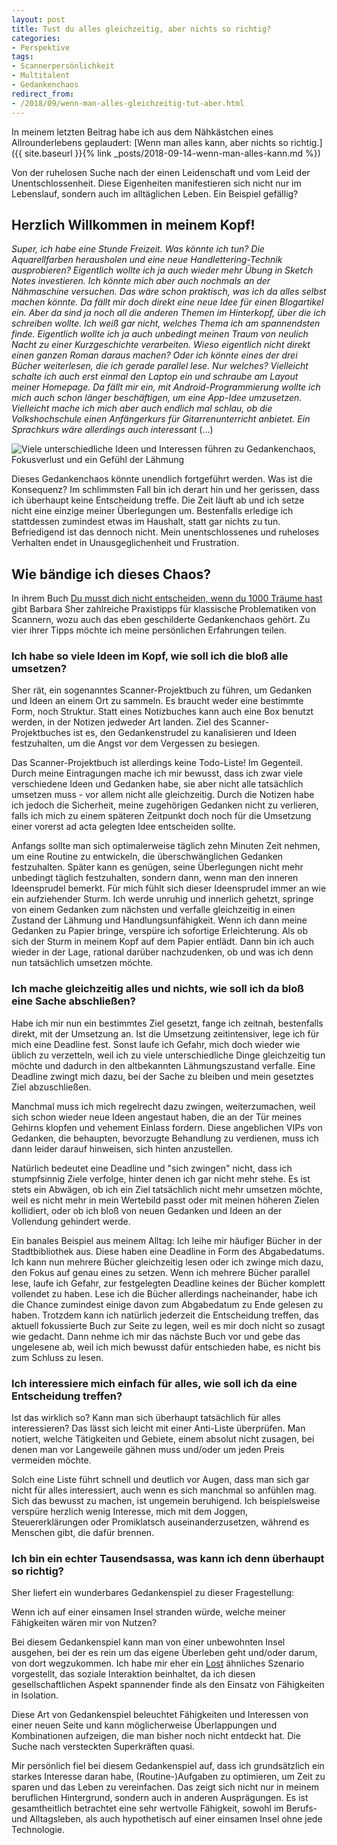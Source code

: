 ```yaml
---
layout: post
title: Tust du alles gleichzeitig, aber nichts so richtig?
categories:
- Perspektive
tags:
- Scannerpersönlichkeit
- Multitalent
- Gedankenchaos
redirect_from:
- /2018/09/wenn-man-alles-gleichzeitig-tut-aber.html
---
```


In meinem letzten Beitrag habe ich aus dem Nähkästchen eines
Allrounderlebens geplaudert: [Wenn man alles kann, aber nichts so richtig.]({{ site.baseurl }}{% link _posts/2018-09-14-wenn-man-alles-kann.md %})

Von der ruhelosen Suche nach der einen Leidenschaft und vom Leid der
Unentschlossenheit. Diese Eigenheiten manifestieren sich nicht nur im
Lebenslauf, sondern auch im alltäglichen Leben. Ein Beispiel gefällig?

## Herzlich Willkommen in meinem Kopf!

*Super, ich habe eine Stunde Freizeit. Was könnte ich tun? Die
Aquarellfarben herausholen und eine neue Handlettering-Technik
ausprobieren? Eigentlich wollte ich ja auch wieder mehr Übung in Sketch
Notes investieren. Ich könnte mich aber auch nochmals an der Nähmaschine
versuchen. Das wäre schon praktisch, was ich da alles selbst machen
könnte. Da fällt mir doch direkt eine neue Idee für einen Blogartikel
ein. Aber da sind ja noch all die anderen Themen im Hinterkopf, über die
ich schreiben wollte. Ich weiß gar nicht, welches Thema ich am
spannendsten finde. Eigentlich wollte ich ja auch unbedingt meinen Traum
von neulich Nacht zu einer Kurzgeschichte verarbeiten. Wieso eigentlich
nicht direkt einen ganzen Roman daraus machen? Oder ich könnte eines der
drei Bücher weiterlesen, die ich gerade parallel lese. Nur welches?
Vielleicht schalte ich auch erst einmal den Laptop ein und schraube am
Layout meiner Homepage. Da fällt mir ein, mit Android-Programmierung
wollte ich mich auch schon länger beschäftigen, um eine App-Idee
umzusetzen. Vielleicht mache ich mich aber auch endlich mal schlau, ob
die Volkshochschule einen Anfängerkurs für Gitarrenunterricht anbietet.
Ein Sprachkurs wäre allerdings auch interessant* (...)

![Viele unterschiedliche Ideen und Interessen führen zu Gedankenchaos, Fokusverlust und ein Gefühl der Lähmung]({{site.baseurl}}/assets/img/posts/so-viele-ideen.jpg)

Dieses Gedankenchaos könnte unendlich fortgeführt werden. Was ist die
Konsequenz? Im schlimmsten Fall bin ich derart hin und her gerissen,
dass ich überhaupt keine Entscheidung treffe. Die Zeit läuft ab und ich
setze nicht eine einzige meiner Überlegungen um. Bestenfalls erledige
ich stattdessen zumindest etwas im Haushalt, statt gar nichts zu tun.
Befriedigend ist das dennoch nicht. Mein unentschlossenes und ruheloses
Verhalten endet in Unausgeglichenheit und Frustration.

## Wie bändige ich dieses Chaos?

In ihrem Buch [Du musst dich nicht entscheiden, wenn du 1000 Träume
hast](https://www.amazon.de/musst-nicht-entscheiden-tausend-Tr%C3%A4ume/dp/3423347406/ref=sr_1_1?ie=UTF8&qid=1536005226&sr=8-1&keywords=du+musst+dich+nicht+entscheiden+wenn+du+tausend+tr%C3%A4ume+hast)
gibt Barbara Sher zahlreiche Praxistipps für klassische Problematiken
von Scannern, wozu auch das eben geschilderte Gedankenchaos gehört. Zu
vier ihrer Tipps möchte ich meine persönlichen Erfahrungen teilen.

### Ich habe so viele Ideen im Kopf, wie soll ich die bloß alle umsetzen?

Sher rät, ein sogenanntes Scanner-Projektbuch zu führen, um Gedanken und
Ideen an einem Ort zu sammeln. Es braucht weder eine bestimmte Form,
noch Struktur. Statt eines Notizbuches kann auch eine Box benutzt
werden, in der Notizen jedweder Art landen. Ziel des
Scanner-Projektbuches ist es, den Gedankenstrudel zu kanalisieren und
Ideen festzuhalten, um die Angst vor dem Vergessen zu besiegen.

Das Scanner-Projektbuch ist allerdings keine Todo-Liste!
Im Gegenteil. Durch meine Eintragungen mache ich mir bewusst, dass ich
zwar viele verschiedene Ideen und Gedanken habe, sie aber nicht alle
tatsächlich umsetzen muss - vor allem nicht alle gleichzeitig. Durch die
Notizen habe ich jedoch die Sicherheit, meine zugehörigen Gedanken nicht
zu verlieren, falls ich mich zu einem späteren Zeitpunkt doch noch für
die Umsetzung einer vorerst ad acta gelegten Idee entscheiden sollte.

Anfangs sollte man sich optimalerweise täglich zehn Minuten Zeit nehmen,
um eine Routine zu entwickeln, die überschwänglichen Gedanken
festzuhalten. Später kann es genügen, seine Überlegungen nicht mehr
unbedingt täglich festzuhalten, sondern dann, wenn man den inneren
Ideensprudel bemerkt.
Für mich fühlt sich dieser Ideensprudel immer an wie ein aufziehender
Sturm. Ich werde unruhig und innerlich gehetzt, springe von einem
Gedanken zum nächsten und verfalle gleichzeitig in einen Zustand der
Lähmung und Handlungsunfähigkeit. Wenn ich dann meine Gedanken zu Papier
bringe, verspüre ich sofortige Erleichterung. Als ob sich der Sturm in
meinem Kopf auf dem Papier entlädt. Dann bin ich auch wieder in der
Lage, rational darüber nachzudenken, ob und was ich denn nun tatsächlich
umsetzen möchte.

### Ich mache gleichzeitig alles und nichts, wie soll ich da bloß eine Sache abschließen?

Habe ich mir nun ein bestimmtes Ziel gesetzt, fange ich zeitnah,
bestenfalls direkt, mit der Umsetzung an. Ist die Umsetzung
zeitintensiver, lege ich für mich eine Deadline fest. Sonst laufe ich
Gefahr, mich doch wieder wie üblich zu verzetteln, weil ich zu viele
unterschiedliche Dinge gleichzeitig tun möchte und dadurch in den
altbekannten Lähmungszustand verfalle. Eine Deadline zwingt mich dazu,
bei der Sache zu bleiben und mein gesetztes Ziel abzuschließen.

Manchmal muss ich mich regelrecht dazu zwingen, weiterzumachen, weil
sich schon wieder neue Ideen angestaut haben, die an der Tür meines
Gehirns klopfen und vehement Einlass fordern. Diese angeblichen VIPs von
Gedanken, die behaupten, bevorzugte Behandlung zu verdienen, muss ich
dann leider darauf hinweisen, sich hinten anzustellen.

Natürlich bedeutet eine Deadline und "sich zwingen" nicht, dass ich
stumpfsinnig Ziele verfolge, hinter denen ich gar nicht mehr stehe. Es
ist stets ein Abwägen, ob ich ein Ziel tatsächlich nicht mehr umsetzen
möchte, weil es nicht mehr in mein Wertebild passt oder mit meinen
höheren Zielen kollidiert, oder ob ich bloß von neuen Gedanken und Ideen
an der Vollendung gehindert werde.

Ein banales Beispiel aus meinem Alltag: Ich leihe mir häufiger Bücher in
der Stadtbibliothek aus. Diese haben eine Deadline in Form des
Abgabedatums. Ich kann nun mehrere Bücher gleichzeitig lesen oder ich
zwinge mich dazu, den Fokus auf genau eines zu setzen. Wenn ich mehrere
Bücher parallel lese, laufe ich Gefahr, zur festgelegten Deadline keines
der Bücher komplett vollendet zu haben. Lese ich die Bücher allerdings
nacheinander, habe ich die Chance zumindest einige davon zum Abgabedatum
zu Ende gelesen zu haben. Trotzdem kann ich natürlich jederzeit die
Entscheidung treffen, das aktuell fokussierte Buch zur Seite zu legen,
weil es mir doch nicht so zusagt wie gedacht. Dann nehme ich mir das
nächste Buch vor und gebe das ungelesene ab, weil ich mich bewusst dafür
entschieden habe, es nicht bis zum Schluss zu lesen.

### Ich interessiere mich einfach für alles, wie soll ich da eine Entscheidung treffen?

Ist das wirklich so? Kann man sich überhaupt tatsächlich für alles
interessieren? Das lässt sich leicht mit einer Anti-Liste überprüfen.
Man notiert, welche Tätigkeiten und Gebiete, einem absolut nicht
zusagen, bei denen man vor Langeweile gähnen muss und/oder um jeden
Preis vermeiden möchte.

Solch eine Liste führt schnell und deutlich vor Augen, dass man sich gar
nicht für alles interessiert, auch wenn es sich manchmal so anfühlen
mag. Sich das bewusst zu machen, ist ungemein beruhigend. Ich
beispielsweise verspüre herzlich wenig Interesse, mich mit dem Joggen,
Steuererklärungen oder Promiklatsch auseinanderzusetzen, während es
Menschen gibt, die dafür brennen.

### Ich bin ein echter Tausendsassa, was kann ich denn überhaupt so richtig?

Sher liefert ein wunderbares Gedankenspiel zu dieser Fragestellung:

Wenn ich auf einer einsamen Insel stranden würde, welche meiner
Fähigkeiten wären mir von Nutzen?

Bei diesem Gedankenspiel kann man von einer unbewohnten Insel ausgehen,
bei der es rein um das eigene Überleben geht und/oder darum, von dort
wegzukommen. Ich habe mir eher ein
[Lost](https://www.imdb.com/title/tt0411008/) ähnliches Szenario
vorgestellt, das soziale Interaktion beinhaltet, da ich diesen
gesellschaftlichen Aspekt spannender finde als den Einsatz von
Fähigkeiten in Isolation.

Diese Art von Gedankenspiel beleuchtet Fähigkeiten und Interessen von
einer neuen Seite und kann möglicherweise Überlappungen und
Kombinationen aufzeigen, die man bisher noch nicht entdeckt hat. Die
Suche nach versteckten Superkräften quasi.

Mir persönlich fiel bei diesem Gedankenspiel auf, dass ich grundsätzlich
ein starkes Interesse daran habe, (Routine-)Aufgaben zu optimieren, um
Zeit zu sparen und das Leben zu vereinfachen. Das zeigt sich nicht nur
in meinem beruflichen Hintergrund, sondern auch in anderen Ausprägungen.
Es ist gesamtheitlich betrachtet eine sehr wertvolle Fähigkeit, sowohl
im Berufs- und Alltagsleben, als auch hypothetisch auf einer einsamen
Insel ohne jede Technologie.
